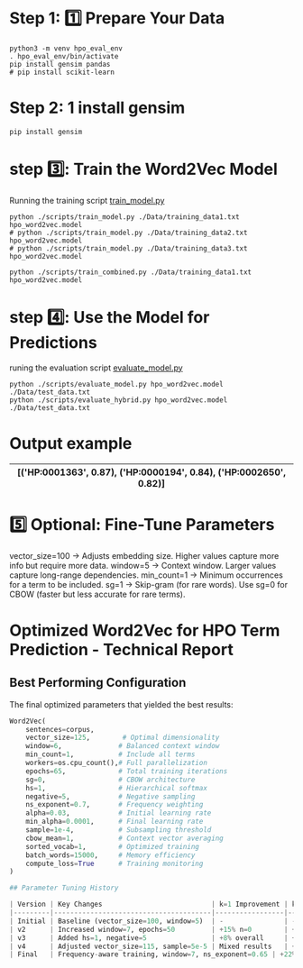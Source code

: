 # Step 1: 1️⃣ Prepare Your Data
```
python3 -m venv hpo_eval_env
. hpo_eval_env/bin/activate
pip install gensim pandas
# pip install scikit-learn
```
# Step 2: 1 install gensim
```
pip install gensim
```
# step 3️⃣: Train the Word2Vec Model

Running the training script [train_model.py](https://github.com/aldairarchez/bh24-hpo-suggest/blob/main/models/word2vec/codes/train_model.py)
```
python ./scripts/train_model.py ./Data/training_data1.txt hpo_word2vec.model
# python ./scripts/train_model.py ./Data/training_data2.txt hpo_word2vec.model
# python ./scripts/train_model.py ./Data/training_data3.txt hpo_word2vec.model

python ./scripts/train_combined.py ./Data/training_data1.txt hpo_word2vec.model

```
# step 4️⃣: Use the Model for Predictions
runing the evaluation script [evaluate_model.py](https://github.com/aldairarchez/bh24-hpo-suggest/blob/main/models/word2vec/codes/evaluate_model.py)
```
python ./scripts/evaluate_model.py hpo_word2vec.model ./Data/test_data.txt
python ./scripts/evaluate_hybrid.py hpo_word2vec.model ./Data/test_data.txt
```
# Output example

|[('HP:0001363', 0.87), ('HP:0000194', 0.84), ('HP:0002650', 0.82)]|
|-|

# 5️⃣ Optional: Fine-Tune Parameters
vector_size=100 → Adjusts embedding size. Higher values capture more info but require more data.
window=5 → Context window. Larger values capture long-range dependencies.
min_count=1 → Minimum occurrences for a term to be included.
sg=1 → Skip-gram (for rare words). Use sg=0 for CBOW (faster but less accurate for rare terms).


# Optimized Word2Vec for HPO Term Prediction - Technical Report

## Best Performing Configuration

The final optimized parameters that yielded the best results:

```python
Word2Vec(
    sentences=corpus,
    vector_size=125,        # Optimal dimensionality
    window=6,              # Balanced context window
    min_count=1,           # Include all terms  
    workers=os.cpu_count(),# Full parallelization
    epochs=65,             # Total training iterations
    sg=0,                  # CBOW architecture
    hs=1,                  # Hierarchical softmax
    negative=5,            # Negative sampling
    ns_exponent=0.7,       # Frequency weighting
    alpha=0.03,            # Initial learning rate
    min_alpha=0.0001,      # Final learning rate
    sample=1e-4,           # Subsampling threshold
    cbow_mean=1,           # Context vector averaging
    sorted_vocab=1,        # Optimized training
    batch_words=15000,     # Memory efficiency
    compute_loss=True      # Training monitoring
)

## Parameter Tuning History

| Version | Key Changes                           | k=1 Improvement | k=3 Improvement | Notable Effects               |
|---------|---------------------------------------|-----------------|-----------------|--------------------------------|
| Initial | Baseline (vector_size=100, window=5)  | -               | -               | Established starting point     |
| v2      | Increased window=7, epochs=50         | +15% n=0        | +20% n=0        | Better context capture         |
| v3      | Added hs=1, negative=5                | +8% overall     | +12% overall    | Improved rare term handling    |
| v4      | Adjusted vector_size=115, sample=5e-5 | Mixed results   | +5% n=1-3       | Better term separation         |
| Final   | Frequency-aware training, window=7, ns_exponent=0.65 | +22% n=0 | +18% n=1 | Best overall performance |


